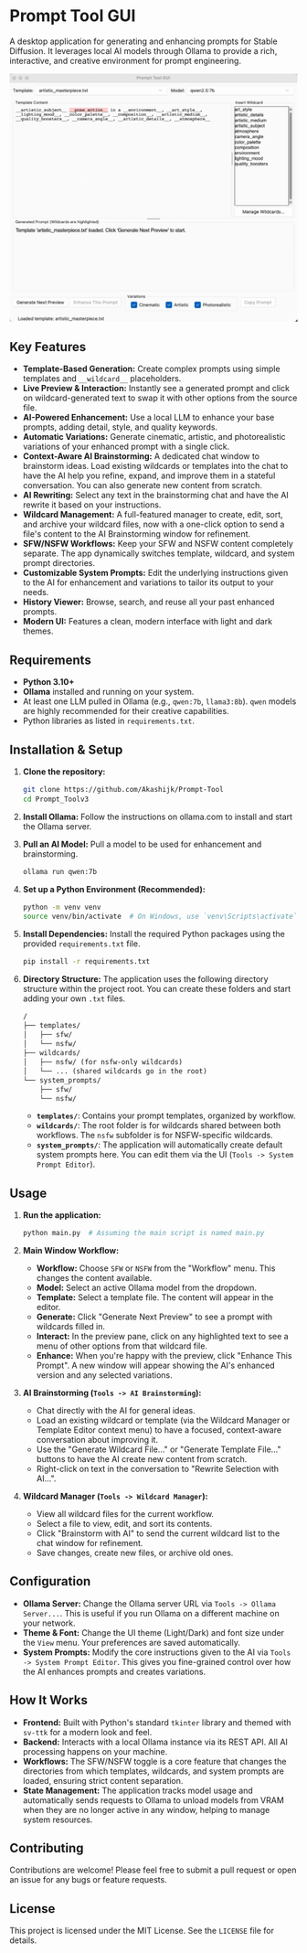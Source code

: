 # Prompt Tool GUI

A desktop application for generating and enhancing prompts for Stable Diffusion. It leverages local AI models through Ollama to provide a rich, interactive, and creative environment for prompt engineering.

![Main Window Screenshot](assets/screenshot_main.png) <!-- Placeholder: Add a real screenshot here -->

## Key Features

*   **Template-Based Generation:** Create complex prompts using simple templates and `__wildcard__` placeholders.
*   **Live Preview & Interaction:** Instantly see a generated prompt and click on wildcard-generated text to swap it with other options from the source file.
*   **AI-Powered Enhancement:** Use a local LLM to enhance your base prompts, adding detail, style, and quality keywords.
*   **Automatic Variations:** Generate cinematic, artistic, and photorealistic variations of your enhanced prompt with a single click.
*   **Context-Aware AI Brainstorming:** A dedicated chat window to brainstorm ideas. Load existing wildcards or templates into the chat to have the AI help you refine, expand, and improve them in a stateful conversation. You can also generate new content from scratch.
*   **AI Rewriting:** Select any text in the brainstorming chat and have the AI rewrite it based on your instructions.
*   **Wildcard Management:** A full-featured manager to create, edit, sort, and archive your wildcard files, now with a one-click option to send a file's content to the AI Brainstorming window for refinement.
*   **SFW/NSFW Workflows:** Keep your SFW and NSFW content completely separate. The app dynamically switches template, wildcard, and system prompt directories.
*   **Customizable System Prompts:** Edit the underlying instructions given to the AI for enhancement and variations to tailor its output to your needs.
*   **History Viewer:** Browse, search, and reuse all your past enhanced prompts.
*   **Modern UI:** Features a clean, modern interface with light and dark themes.

## Requirements

*   **Python 3.10+**
*   **Ollama** installed and running on your system.
*   At least one LLM pulled in Ollama (e.g., `qwen:7b`, `llama3:8b`). `qwen` models are highly recommended for their creative capabilities.
*   Python libraries as listed in `requirements.txt`.

## Installation & Setup

1.  **Clone the repository:**
    ```bash
    git clone https://github.com/Akashijk/Prompt-Tool
    cd Prompt_Toolv3
    ```

2.  **Install Ollama:**
    Follow the instructions on ollama.com to install and start the Ollama server.

3.  **Pull an AI Model:**
    Pull a model to be used for enhancement and brainstorming.
    ```bash
    ollama run qwen:7b
    ```

4.  **Set up a Python Environment (Recommended):**
    ```bash
    python -m venv venv
    source venv/bin/activate  # On Windows, use `venv\Scripts\activate`
    ```

5.  **Install Dependencies:**
    Install the required Python packages using the provided `requirements.txt` file.
    ```bash
    pip install -r requirements.txt
    ```

6.  **Directory Structure:**
    The application uses the following directory structure within the project root. You can create these folders and start adding your own `.txt` files.
    ```
    /
    ├── templates/
    │   ├── sfw/
    │   └── nsfw/
    ├── wildcards/
    │   ├── nsfw/ (for nsfw-only wildcards)
    │   └── ... (shared wildcards go in the root)
    └── system_prompts/
        ├── sfw/
        └── nsfw/
    ```
    *   **`templates/`**: Contains your prompt templates, organized by workflow.
    *   **`wildcards/`**: The root folder is for wildcards shared between both workflows. The `nsfw` subfolder is for NSFW-specific wildcards.
    *   **`system_prompts/`**: The application will automatically create default system prompts here. You can edit them via the UI (`Tools -> System Prompt Editor`).

## Usage

1.  **Run the application:**
    ```bash
    python main.py  # Assuming the main script is named main.py
    ```

2.  **Main Window Workflow:**
    *   **Workflow:** Choose `SFW` or `NSFW` from the "Workflow" menu. This changes the content available.
    *   **Model:** Select an active Ollama model from the dropdown.
    *   **Template:** Select a template file. The content will appear in the editor.
    *   **Generate:** Click "Generate Next Preview" to see a prompt with wildcards filled in.
    *   **Interact:** In the preview pane, click on any highlighted text to see a menu of other options from that wildcard file.
    *   **Enhance:** When you're happy with the preview, click "Enhance This Prompt". A new window will appear showing the AI's enhanced version and any selected variations.

3.  **AI Brainstorming (`Tools -> AI Brainstorming`):**
    *   Chat directly with the AI for general ideas.
    *   Load an existing wildcard or template (via the Wildcard Manager or Template Editor context menu) to have a focused, context-aware conversation about improving it.
    *   Use the "Generate Wildcard File..." or "Generate Template File..." buttons to have the AI create new content from scratch.
    *   Right-click on text in the conversation to "Rewrite Selection with AI...".

4.  **Wildcard Manager (`Tools -> Wildcard Manager`):**
    *   View all wildcard files for the current workflow.
    *   Select a file to view, edit, and sort its contents.
    *   Click "Brainstorm with AI" to send the current wildcard list to the chat window for refinement.
    *   Save changes, create new files, or archive old ones.

## Configuration

*   **Ollama Server:** Change the Ollama server URL via `Tools -> Ollama Server...`. This is useful if you run Ollama on a different machine on your network.
*   **Theme & Font:** Change the UI theme (Light/Dark) and font size under the `View` menu. Your preferences are saved automatically.
*   **System Prompts:** Modify the core instructions given to the AI via `Tools -> System Prompt Editor`. This gives you fine-grained control over how the AI enhances prompts and creates variations.

## How It Works

*   **Frontend:** Built with Python's standard `tkinter` library and themed with `sv-ttk` for a modern look and feel.
*   **Backend:** Interacts with a local Ollama instance via its REST API. All AI processing happens on your machine.
*   **Workflows:** The SFW/NSFW toggle is a core feature that changes the directories from which templates, wildcards, and system prompts are loaded, ensuring strict content separation.
*   **State Management:** The application tracks model usage and automatically sends requests to Ollama to unload models from VRAM when they are no longer active in any window, helping to manage system resources.

## Contributing

Contributions are welcome! Please feel free to submit a pull request or open an issue for any bugs or feature requests.

## License

This project is licensed under the MIT License. See the `LICENSE` file for details.